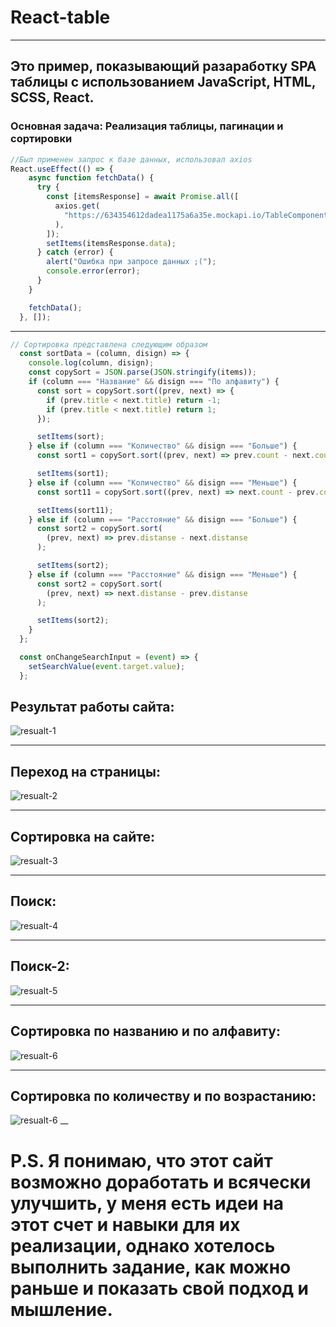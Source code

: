 # React-table
_______________
## Это пример, показывающий разаработку SPA таблицы с использованием JavaScript, HTML, SCSS, React.

### Основная задача: Реализация таблицы, пагинации и сортировки




```jsx
//Был применен запрос к базе данных, использовал axios
React.useEffect(() => {
    async function fetchData() {
      try {
        const [itemsResponse] = await Promise.all([
          axios.get(
            "https://634354612dadea1175a6a35e.mockapi.io/TableComponents"
          ),
        ]);
        setItems(itemsResponse.data);
      } catch (error) {
        alert("Ошибка при запросе данных ;(");
        console.error(error);
      }
    }

    fetchData();
  }, []);
```
___
```jsx
// Сортировка представлена следующим образом
  const sortData = (column, disign) => {
    console.log(column, disign);
    const copySort = JSON.parse(JSON.stringify(items));
    if (column === "Название" && disign === "По алфавиту") {
      const sort = copySort.sort((prev, next) => {
        if (prev.title < next.title) return -1;
        if (prev.title < next.title) return 1;
      });

      setItems(sort);
    } else if (column === "Количество" && disign === "Больше") {
      const sort1 = copySort.sort((prev, next) => prev.count - next.count);

      setItems(sort1);
    } else if (column === "Количество" && disign === "Меньше") {
      const sort11 = copySort.sort((prev, next) => next.count - prev.count);

      setItems(sort11);
    } else if (column === "Расстояние" && disign === "Больше") {
      const sort2 = copySort.sort(
        (prev, next) => prev.distanse - next.distanse
      );

      setItems(sort2);
    } else if (column === "Расстояние" && disign === "Меньше") {
      const sort2 = copySort.sort(
        (prev, next) => next.distanse - prev.distanse
      );

      setItems(sort2);
    }
  };

  const onChangeSearchInput = (event) => {
    setSearchValue(event.target.value);
  };
```


## Результат работы сайта:
![resualt-1](https://sun9-79.userapi.com/impg/X0Go4CnQnRnoh4sbQwoh3nuBAeEQot36eXbR2w/WGDeMoasQl8.jpg?size=1852x927&quality=96&sign=4a004b3c2dc7b91992071912ac65ec45&type=album)
___
## Переход на страницы:
![resualt-2](https://sun9-80.userapi.com/impg/5ghH6jqGb3F8j8x1NjzYjsTf8FLAGLz6x0IA2A/oGoCEQuFHqM.jpg?size=1830x914&quality=96&sign=75b4c00edbc30c809cb5e1691954635e&type=album)
____
## Сортировка на сайте:
![resualt-3](https://sun9-79.userapi.com/impg/BX5IFEVp8YsU9E3PYHvdGLyalxvuUChV-84rYg/LD1xLWymT-M.jpg?size=1866x932&quality=96&sign=15e1783c6d24e2203c166d38a92b91a5&type=album)
____
## Поиск:
![resualt-4](https://sun9-8.userapi.com/impg/yhS_vvMYZZR-wxgxqYdyH-XvS1J-cjM87jsBYg/JGe2EhK7n5E.jpg?size=1876x934&quality=96&sign=fe14f23e5f2d1449f6b44c0c76418cae&type=album)
____
## Поиск-2:
![resualt-5](https://sun9-49.userapi.com/impg/V2wPVFrJO5hdSBTiMJxwACc9hejJchdbMp2rmg/k_Lr-L4RKB8.jpg?size=1867x935&quality=96&sign=cadbd125162d1dbbb2b613e27e9839bb&type=album)
____
## Сортировка по названию и по алфавиту:
![resualt-6](https://sun9-21.userapi.com/impg/p5Yea-X8uiBaK1z9iTgy9IVfJs0aSZVv2318Nw/8hZQm1ERqWY.jpg?size=1873x929&quality=96&sign=a5cd4f0f0d955404d42931d388a18460&type=album)
___
## Сортировка по количеству и по возрастанию:
![resualt-6](https://sun9-50.userapi.com/impg/lJ-ahKAutbU_EkBZ8H7SjlzXGaDog1o3DnpsOA/iVT2ci2Ph_8.jpg?size=1849x930&quality=96&sign=40301d4c9348d07b438a6b1e4a767e98&type=album)
__
# P.S. Я понимаю, что этот сайт возможно доработать и всячески улучшить, у меня есть идеи на этот счет и навыки для их реализации, однако хотелось выполнить задание, как можно раньше и показать свой подход и мышление. 
